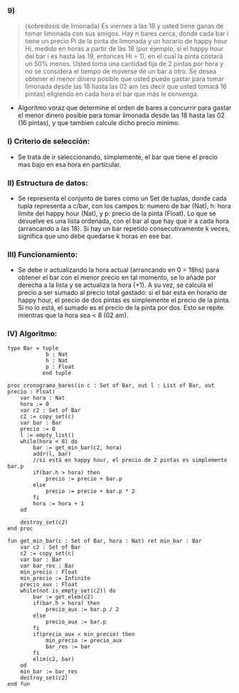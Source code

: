 ### 9) 
> (sobredosis de limonada) Es viernes a las 18 y usted tiene ganas de tomar limonada con sus amigos. Hay n bares cerca, donde cada bar i tiene un precio Pi de la pinta de limonada y un horario de happy hour Hi, medido en horas a partir de las 18 (por ejemplo, si el happy hour del bar i es hasta las 19, entonces Hi = 1), en el cual la pinta costará un 50% menos. Usted toma una cantidad fija de 2 pintas por hora y no se considera el tiempo de moverse de un bar a otro. Se desea obtener el menor dinero posible que usted puede gastar para tomar limonada desde las 18 hasta las 02 am (es decir que usted tomará 16 pintas) eligiendo en cada hora el bar que más le convenga.

- Algoritmo voraz que determine el orden de bares a concurrir para gastar el menor dinero posible para tomar limonada desde las 18 hasta las 02 (16 pintas), y que tambien calcule dicho precio minimo.

### I) Criterio de selección:
- Se trata de ir seleccionando, simplemente, el bar que tiene el precio mas bajo en esa hora en particular. 

### II) Estructura de datos:
- Se representa el conjunto de bares como un Set de tuplas, donde cada tupla representa a c/bar, con los campos b: numero de bar (Nat), h: hora limite del happy hour (Nat), y p: precio de la pinta (Float). 
Lo que se devuelve es una lista ordenada, con el bar al que hay que ir a cada hora (arrancando a las 18). Si hay un bar repetido consecutivamente k veces, significa que uno debe quedarse k horas en ese bar. 

### III) Funcionamiento:
- Se debe ir actualizando la hora actual (arrancando en 0 = 18hs) para obtener el bar con el menor precio en tal momento, se lo añade por derecha a la lista y se actualiza la hora (+1). A su vez, se calcula el precio a ser sumado al precio total gastado: si el bar esta en horario de happy hour, el precio de dos pintas es simplemente el precio de la pinta. Si no lo está, el sumado es el precio de la pinta por dos. Esto se repite mientras que la hora sea < 8 (02 am).

### IV) Algoritmo:
~~~
type Bar = tuple 
            b : Nat
            h : Nat
            p : Float
           end tuple

proc cronograma_bares(in c : Set of Bar, out l : List of Bar, out precio : Float)
    var hora : Nat
    hora := 0
    var c2 : Set of Bar
    c2 := copy_set(c)
    var bar : Bar
    precio := 0
    l := empty_list()
    while(hora < 8) do
        bar := get_min_bar(c2, hora)
        addr(l, bar)
        //si está en happy hour, el precio de 2 pintas es simplemente bar.p
        if(bar.h > hora) then
            precio := precio + bar.p
        else 
            precio := precio + bar.p * 2
        fi
        hora := hora + 1
    od

    destroy_set(c2)
end proc

fun get_min_bar(c : Set of Bar, hora : Nat) ret min_bar : Bar
    var c2 : Set of Bar
    c2 := copy_set(c)
    var bar : Bar
    var bar_res : Bar
    min_precio : Float
    min_precio := Infinito
    precio_aux : Float
    while(not is_empty_set(c2)) do
        bar := get_elem(c2)
        if(bar.h > hora) then
            precio_aux := bar.p / 2
        else 
            precio_aux := bar.p
        fi
        if(precio_aux < min_precio) then
            min_precio := precio_aux
            bar_res := bar 
        fi
        elim(c2, bar)
    od
    min_bar := bar_res
    destroy_set(c2)
end fun 
~~~